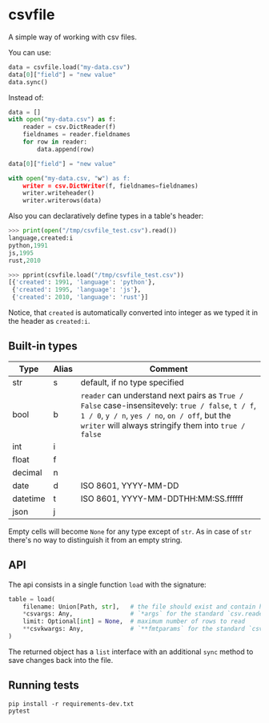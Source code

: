 csvfile
=======
A simple way of working with csv files.

You can use:

```python
data = csvfile.load("my-data.csv")
data[0]["field"] = "new value"
data.sync()
```

Instead of:

```python
data = []
with open("my-data.csv") as f:
    reader = csv.DictReader(f)
    fieldnames = reader.fieldnames
    for row in reader:
        data.append(row)

data[0]["field"] = "new value"

with open("my-data.csv, "w") as f:
    writer = csv.DictWriter(f, fieldnames=fieldnames)
    writer.writeheader()
    writer.writerows(data)
```

Also you can declaratively define types in a table's header:

```python
>>> print(open("/tmp/csvfile_test.csv").read())
language,created:i
python,1991
js,1995
rust,2010

>>> pprint(csvfile.load("/tmp/csvfile_test.csv"))
[{'created': 1991, 'language': 'python'},
 {'created': 1995, 'language': 'js'},
 {'created': 2010, 'language': 'rust'}]
```

Notice, that `created` is automatically converted into integer as we typed it in
the header as `created:i`.


Built-in types
--------------

| Type     | Alias | Comment                                                                                                                                                                                                     |
|----------|-------|-------------------------------------------------------------------------------------------------------------------------------------------------------------------------------------------------------------|
| str      | s     | default, if no type specified                                                                                                                                                                               |
| bool     | b     | `reader` can understand next pairs as `True / False` case-insensitevely: `true / false`, `t / f`, `1 / 0`, `y / n`, `yes / no`, `on / off`, but the `writer` will always stringify them into `true / false` |
| int      | i     |                                                                                                                                                                                                             |
| float    | f     |                                                                                                                                                                                                             |
| decimal  | n     |                                                                                                                                                                                                             |
| date     | d     | ISO 8601, YYYY-MM-DD                                                                                                                                                                                        |
| datetime | t     | ISO 8601, YYYY-MM-DDTHH:MM:SS.ffffff                                                                                                                                                                        |
| json     | j     |                                                                                                                                                                                                             |

Empty cells will become `None` for any type except of `str`.
As in case of `str` there's no way to distinguish it from an empty string.


API
---
The api consists in a single function `load` with the signature:

```python
table = load(
    filename: Union[Path, str],   # the file should exist and contain headers
    *csvargs: Any,                # `*args` for the standard `csv.reader`
    limit: Optional[int] = None,  # maximum number of rows to read
    **csvkwargs: Any,             # `**fmtparams` for the standard `csv.reader`
)
```

The returned object has a `list` interface with an additional `sync` method to
save changes back into the file.



Running tests
-------------
    pip install -r requirements-dev.txt
    pytest
